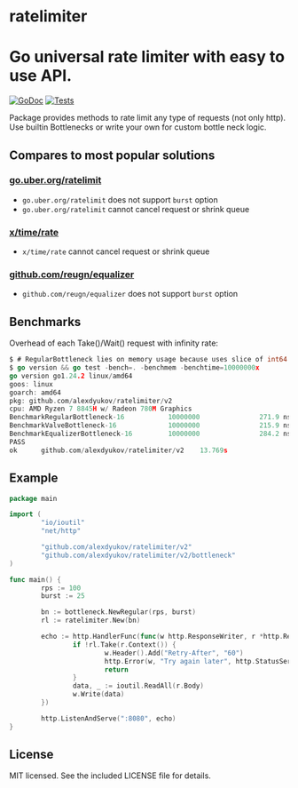 # ratelimiter
Go universal rate limiter with easy to use API.
====
[![GoDoc](https://godoc.org/github.com/alexdyukov/ratelimiter?status.svg)](https://godoc.org/github.com/alexdyukov/ratelimiter)
[![Tests](https://github.com/alexdyukov/ratelimiter/actions/workflows/tests.yml/badge.svg?branch=master)](https://github.com/alexdyukov/ratelimiter/actions/workflows/tests.yml?query=branch%3Amaster)

Package provides methods to rate limit any type of requests (not only http). Use builtin Bottlenecks or write your own for custom bottle neck logic.

## Compares to most popular solutions

### [go.uber.org/ratelimit](https://pkg.go.dev/go.uber.org/ratelimit)
- `go.uber.org/ratelimit` does not support `burst` option
- `go.uber.org/ratelimit` cannot cancel request or shrink queue

### [x/time/rate](https://pkg.go.dev/golang.org/x/time/rate)
- `x/time/rate` cannot cancel request or shrink queue

### [github.com/reugn/equalizer](https://pkg.go.dev/github.com/reugn/equalizer)
- `github.com/reugn/equalizer` does not support `burst` option

## Benchmarks

Overhead of each Take()/Wait() request with infinity rate:
```go
$ # RegularBottleneck lies on memory usage because uses slice of int64 with length of required RPS
$ go version && go test -bench=. -benchmem -benchtime=10000000x
go version go1.24.2 linux/amd64
goos: linux
goarch: amd64
pkg: github.com/alexdyukov/ratelimiter/v2
cpu: AMD Ryzen 7 8845H w/ Radeon 780M Graphics
BenchmarkRegularBottleneck-16           10000000               271.9 ns/op             0 B/op          0 allocs/op
BenchmarkValveBottleneck-16             10000000               215.9 ns/op             0 B/op          0 allocs/op
BenchmarkEqualizerBottleneck-16         10000000               284.2 ns/op             0 B/op          0 allocs/op
PASS
ok      github.com/alexdyukov/ratelimiter/v2    13.769s
```

## Example

```go
package main

import (
        "io/ioutil"
        "net/http"

        "github.com/alexdyukov/ratelimiter/v2"
        "github.com/alexdyukov/ratelimiter/v2/bottleneck"
)

func main() {
        rps := 100
        burst := 25

        bn := bottleneck.NewRegular(rps, burst)
        rl := ratelimiter.New(bn)

        echo := http.HandlerFunc(func(w http.ResponseWriter, r *http.Request) {
                if !rl.Take(r.Context()) {
                        w.Header().Add("Retry-After", "60")
                        http.Error(w, "Try again later", http.StatusServiceUnavailable)
                        return
                }
                data, _ := ioutil.ReadAll(r.Body)
                w.Write(data)
        })

        http.ListenAndServe(":8080", echo)
}
```

## License

MIT licensed. See the included LICENSE file for details.
